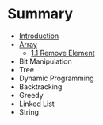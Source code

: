 # Summary

* [Introduction](README.md)
* [Array](chapter1.md)
   * [1.1 Remove Element](11_remove_element.md)
* Bit Manipulation
* Tree
* Dynamic Programming
* Backtracking
* Greedy
* Linked List
* String

